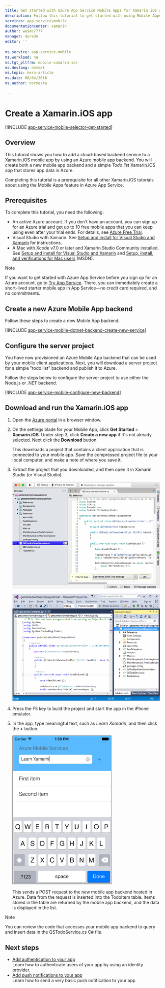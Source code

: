 ```yaml
---
title: Get started with Azure App Service Mobile Apps for Xamarin.iOS apps | Microsoft Azure
description: Follow this tutorial to get started with using Mobile Apps for Xamarin.iOS development.
services: app-service\mobile
documentationcenter: xamarin
author: wesmc7777
manager: dwrede
editor: ''

ms.service: app-service-mobile
ms.workload: na
ms.tgt_pltfrm: mobile-xamarin-ios
ms.devlang: dotnet
ms.topic: hero-article
ms.date: 08/04/2016
ms.author: normesta

---
```

# Create a Xamarin.iOS app
[!INCLUDE [app-service-mobile-selector-get-started](../../includes/app-service-mobile-selector-get-started.md)]

## Overview
This tutorial shows you how to add a cloud-based backend service to a Xamarin.iOS mobile app by using an Azure mobile app backend.  You will create both a new mobile app backend and a simple *Todo list* Xamarin.iOS app that stores app data in Azure.

Completing this tutorial is a prerequisite for all other Xamarin.iOS tutorials about using the Mobile Apps feature in Azure App Service.

## Prerequisites
To complete this tutorial, you need the following:

* An active Azure account. If you don't have an account, you can sign up for an Azure trial and get up to 10 free mobile apps that you can keep using even after your trial ends. For details, see [Azure Free Trial](https://azure.microsoft.com/pricing/free-trial/).
* Visual Studio with Xamarin. See [Setup and install for Visual Studio and Xamarin](https://msdn.microsoft.com/library/mt613162.aspx) for instructions.
* A Mac with Xcode v7.0 or later and Xamarin Studio Community installed. See [Setup and install for Visual Studio and Xamarin](https://msdn.microsoft.com/library/mt613162.aspx) and [Setup, install, and verifications for Mac users](https://msdn.microsoft.com/library/mt488770.aspx) (MSDN).

> [!NOTE]
> If you want to get started with Azure App Service before you sign up for an Azure account, go to [Try App Service](https://tryappservice.azure.com/?appServiceName=mobile). There, you can immediately create a short-lived starter mobile app in App Service—no credit card required, and no commitments.
> 
> 

## Create a new Azure Mobile App backend
Follow these steps to create a new Mobile App backend.

[!INCLUDE [app-service-mobile-dotnet-backend-create-new-service](../../includes/app-service-mobile-dotnet-backend-create-new-service.md)]

## Configure the server project
You have now provisioned an Azure Mobile App backend that can be used by your mobile client applications. Next, you will download a server project for a simple "todo list" backend and publish it to Azure.

Follow the steps below to configure the server project to use either the Node.js or .NET backend.

[!INCLUDE [app-service-mobile-configure-new-backend](../../includes/app-service-mobile-configure-new-backend.md)]

## Download and run the Xamarin.iOS app
1. Open the [Azure portal](https://portal.azure.com/) in a browser window.
2. On the settings blade for your Mobile App, click **Get Started** > **Xamarin.iOS**. Under step 3, click  **Create a new app** if it's not already selected.  Next click the **Download** button.
   
      This downloads a project that contains a client application that is connected to your mobile app. Save the compressed project file to your local computer, and make a note of where you save it.
3. Extract the project that you downloaded, and then open it in Xamarin Studio (or Visual Studio).
   
    ![](./media/app-service-mobile-xamarin-ios-get-started/mobile-xamarin-project-ios-xs.png)
   
    ![](./media/app-service-mobile-xamarin-ios-get-started/mobile-xamarin-project-ios-vs.png)
4. Press the F5 key to build the project and start the app in the iPhone emulator.
5. In the app, type meaningful text, such as *Learn Xamarin*, and then click the **+** button.
   
    ![](./media/app-service-mobile-xamarin-ios-get-started/mobile-quickstart-startup-ios.png)
   
    This sends a POST request to the new mobile app backend hosted in Azure. Data from the request is inserted into the TodoItem table. Items stored in the table are returned by the mobile app backend, and the data is displayed in the list.

> [!NOTE]
> You can review the code that accesses your mobile app backend to query and insert data in the QSTodoService.cs C# file.
> 
> 

## Next steps
* [Add authentication to your app ](app-service-mobile-xamarin-ios-get-started-users.md)
  <br/>Learn how to authenticate users of your app by using an identity provider.
* [Add push notifications to your app](app-service-mobile-xamarin-ios-get-started-push.md)
  <br/>Learn how to send a very basic push notification to your app.

<!-- Anchors. -->
[Getting started with mobile app backends]:#getting-started
[Create a new mobile app backend]:#create-new-service
[Next Steps]:#next-steps



<!-- Images. -->
[6]: ./media/app-service-mobile-xamarin-ios-get-started/xamarin-ios-quickstart.png
[8]: ./media/app-service-mobile-xamarin-ios-get-started/mobile-xamarin-project-ios-vs.png
[9]: ./media/app-service-mobile-xamarin-ios-get-started/mobile-xamarin-project-ios-xs.png
[10]: ./media/app-service-mobile-xamarin-ios-get-started/mobile-quickstart-startup-ios.png

<!-- URLs. -->
[Azure portal]: https://portal.azure.com/
